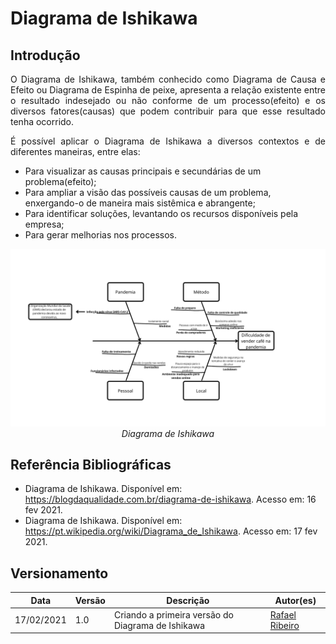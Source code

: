 # Diagrama de Ishikawa

## Introdução

<p align="justify">O Diagrama de Ishikawa, também conhecido como Diagrama de Causa e Efeito ou Diagrama de Espinha de peixe, apresenta a relação existente entre o resultado indesejado ou não conforme de um processo(efeito) e os diversos fatores(causas) que podem contribuir para que esse resultado tenha ocorrido.</p>

<p align="justify">É possível aplicar o Diagrama de Ishikawa a diversos contextos e de diferentes maneiras, entre elas:</p>

- Para visualizar as causas principais e secundárias de um problema(efeito);
- Para ampliar a visão das possíveis causas de um problema, enxergando-o de maneira mais sistêmica e abrangente;
- Para identificar soluções, levantando os recursos disponíveis pela empresa;
- Para gerar melhorias nos processos.

<p align="center">
    <img src="https://github.com/UnBArqDsw2020-2/2020.2_G5_EasyCoffee/blob/master/docs/entrega1/img/diagrama_de_ishikawa/diagrama_de_ishikawa.png?raw=true"/>
    <br>
    <i>Diagrama de Ishikawa</i>
</p>

## Referência Bibliográficas
- Diagrama de Ishikawa. Disponível em: https://blogdaqualidade.com.br/diagrama-de-ishikawa. Acesso em: 16 fev 2021.
- Diagrama de Ishikawa. Disponível em: https://pt.wikipedia.org/wiki/Diagrama_de_Ishikawa. Acesso em: 17 fev 2021.


## Versionamento

| Data | Versão | Descrição | Autor(es) |
|------|------|------|------|
|17/02/2021|1.0|Criando a primeira versão do Diagrama de Ishikawa|[Rafael Ribeiro](https://github.com/rafaelflarrn)|